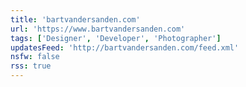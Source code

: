 ```yaml
---
title: 'bartvandersanden.com'
url: 'https://www.bartvandersanden.com'
tags: ['Designer', 'Developer', 'Photographer']
updatesFeed: 'http://bartvandersanden.com/feed.xml'
nsfw: false
rss: true
---
```

